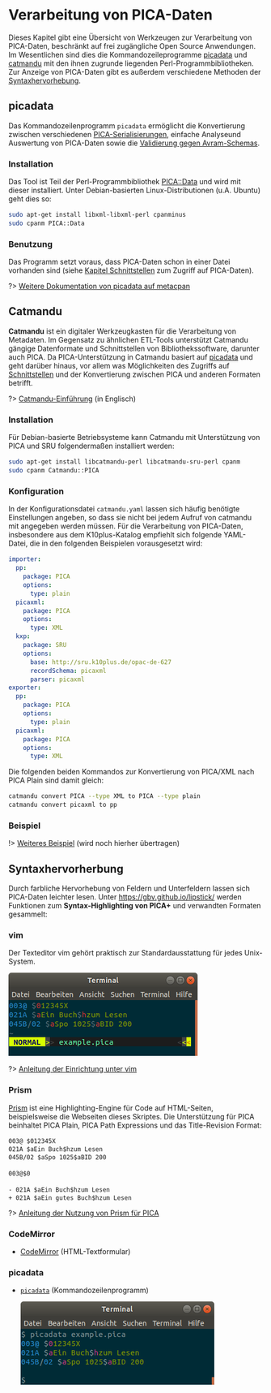 # Verarbeitung von PICA-Daten

Dieses Kapitel gibt eine Übersicht von Werkzeugen zur Verarbeitung von PICA-Daten, beschränkt auf frei zugängliche Open Source Anwendungen. Im Wesentlichen sind dies die Kommandozeileprogramme [picadata] und [catmandu] mit den ihnen zugrunde liegenden Perl-Programmbibliotheken. Zur Anzeige von PICA-Daten gibt es außerdem verschiedene Methoden der [Syntaxhervorhebung](#syntaxhervorhebung).

[picadata]: #picadata
[catmandu]: #catmandu

## picadata

Das Kommandozeilenprogramm `picadata` ermöglicht die Konvertierung zwischen verschiedenen [PICA-Serialisierungen](formate?id=serialisierungen), einfache Analyseund Auswertung von PICA-Daten sowie die [Validierung gegen Avram-Schemas](formate?id=avram-schemas). 

### Installation

Das Tool ist Teil der Perl-Programmbibliothek [PICA::Data](https://metacpan.org/release/PICA-Data) und wird mit dieser installiert. Unter Debian-basierten Linux-Distributionen (u.A. Ubuntu) geht dies so:

~~~bash
sudo apt-get install libxml-libxml-perl cpanminus
sudo cpanm PICA::Data
~~~

### Benutzung

Das Programm setzt voraus, dass PICA-Daten schon in einer Datei vorhanden sind (siehe [Kapitel Schnittstellen](schnittstellen) zum Zugriff auf PICA-Daten).

?> [Weitere Dokumentation von picadata auf metacpan](https://metacpan.org/pod/picadata)

## Catmandu

**Catmandu** ist ein digitaler Werkzeugkasten für die Verarbeitung von Metadaten. Im Gegensatz zu ähnlichen ETL-Tools unterstützt Catmandu gängige Datenformate und Schnittstellen von Bibliothekssoftware, darunter auch PICA. Da PICA-Unterstützung in Catmandu basiert auf [picadata] und geht darüber hinaus, vor allem was Möglichkeiten des Zugriffs auf [Schnittstellen](schnittstellen) und der Konvertierung zwischen PICA und anderen Formaten betrifft.

?> [Catmandu-Einführung](https://metacpan.org/pod/Catmandu::Introduction) (in Englisch)

### Installation

Für Debian-basierte Betriebsysteme kann Catmandu mit Unterstützung von PICA und SRU folgendermaßen installiert werden:

~~~bash
sudo apt-get install libcatmandu-perl libcatmandu-sru-perl cpanm
sudo cpanm Catmandu::PICA
~~~

### Konfiguration

In der Konfigurationsdatei `catmandu.yaml` lassen sich häufig benötigte Einstellungen angeben, so dass sie nicht bei jedem Aufruf von catmandu mit angegeben werden müssen. Für die Verarbeitung von PICA-Daten, insbesondere aus dem K10plus-Katalog empfiehlt sich folgende YAML-Datei, die in den folgenden Beispielen vorausgesetzt wird:

~~~yaml
importer:
  pp:
    package: PICA
    options:
      type: plain
  picaxml:
    package: PICA
    options:
      type: XML
  kxp:
    package: SRU
    options:
      base: http://sru.k10plus.de/opac-de-627
      recordSchema: picaxml
      parser: picaxml
exporter:
  pp:
    package: PICA
    options:
      type: plain
  picaxml:
    package: PICA
    options:
      type: XML
~~~

Die folgenden beiden Kommandos zur Konvertierung von PICA/XML nach PICA Plain sind damit gleich:

~~~bash
catmandu convert PICA --type XML to PICA --type plain
catmandu convert picaxml to pp
~~~

### Beispiel

!> [Weiteres Beispiel](https://github.com/gbv/Catmandu-PICA/wiki/Anleitung) (wird noch hierher übertragen)

## Syntaxhervorherbung

Durch farbliche Hervorhebung von Feldern und Unterfeldern lassen sich PICA-Daten leichter lesen. Unter <https://gbv.github.io/lipstick/> werden Funktionen zum **Syntax-Highlighting von PICA+** und verwandten Formaten gesammelt:

### vim

Der Texteditor vim gehört praktisch zur Standardausstattung für jedes Unix-System.

  ![](img/screenshot-vim.png)

?> [Anleitung der Einrichtung unter vim](https://gbv.github.io/lipstick/vim/)

### Prism

[Prism](https://prismjs.com) ist eine Highlighting-Engine für Code auf HTML-Seiten, beispielsweise die Webseiten dieses Skriptes. Die Unterstützung für PICA beinhaltet PICA Plain, PICA Path Expressions und das Title-Revision Format:

~~~pica
003@ $012345X
021A $aEin Buch$hzum Lesen
045B/02 $aSpo 1025$aBID 200

003@$0

- 021A $aEin Buch$hzum Lesen
+ 021A $aEin gutes Buch$hzum Lesen
~~~

?> [Anleitung der Nutzung von Prism für PICA](https://gbv.github.io/lipstick/prism/)

### CodeMirror

* [CodeMirror](https://gbv.github.io/lipstick/codemirror/) (HTML-Textformular)

### picadata

* [`picadata`](#picadata) (Kommandozeilenprogramm)

  ![](img/screenshot-picadata.png)

